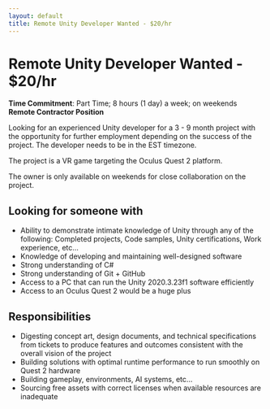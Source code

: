 ```yaml
---
layout: default
title: Remote Unity Developer Wanted - $20/hr
---
```


Remote Unity Developer Wanted - $20/hr
==============

**Time Commitment**: Part Time; 8 hours (1 day) a week; on weekends
**Remote Contractor Position**

Looking for an experienced Unity developer for a 3 - 9 month project with the opportunity for further employment depending on the success of the project. The developer needs to be in the EST timezone.

The project is a VR game targeting the Oculus Quest 2 platform.

The owner is only available on weekends for close collaboration on the project.

Looking for someone with
---

- Ability to demonstrate intimate knowledge of Unity through any of the following: Completed projects, Code samples, Unity certifications, Work experience, etc…
- Knowledge of developing and maintaining well-designed software
- Strong understanding of C#
- Strong understanding of Git + GitHub
- Access to a PC that can run the Unity 2020.3.23f1 software efficiently
- Access to an Oculus Quest 2 would be a huge plus

Responsibilities
---

- Digesting concept art, design documents, and technical specifications from tickets to produce features and outcomes consistent with the overall vision of the project
- Building solutions with optimal runtime performance to run smoothly on Quest 2 hardware
- Building gameplay, environments, AI systems, etc…
- Sourcing free assets with correct licenses when available resources are inadequate